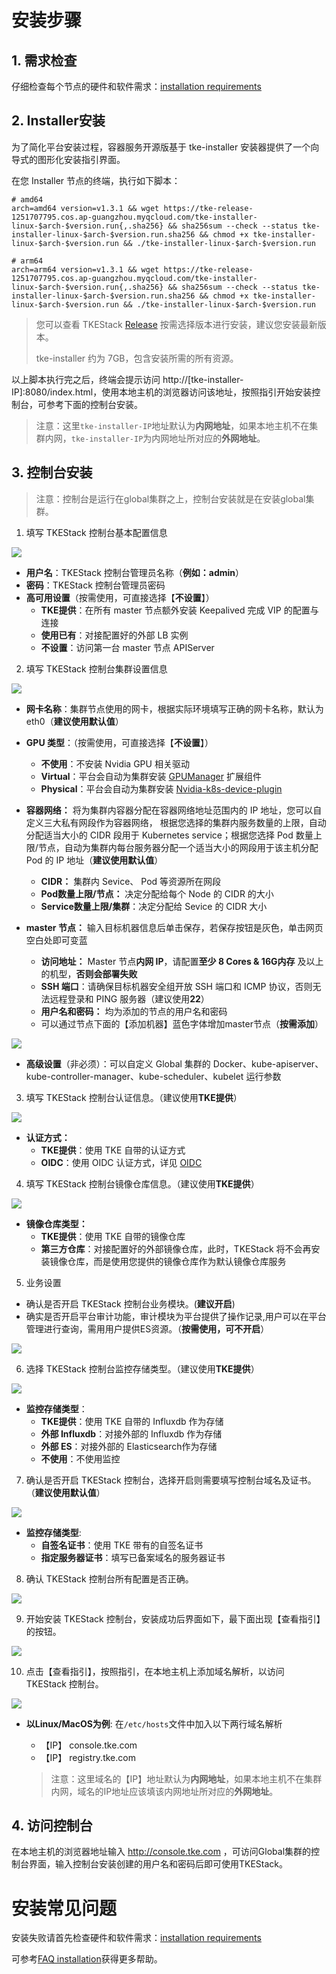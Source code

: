#  安装步骤

## 1. 需求检查

<!-- 仔细检查每个节点的硬件和软件需求：[installation requirements](../../../../docs/guide/zh-CN/installation/installation-requirement.md) -->
仔细检查每个节点的硬件和软件需求：[installation requirements](./installation-requirement.md)

## 2. Installer安装

为了简化平台安装过程，容器服务开源版基于 tke-installer 安装器提供了一个向导式的图形化安装指引界面。

在您 Installer 节点的终端，执行如下脚本：

```shell
# amd64
arch=amd64 version=v1.3.1 && wget https://tke-release-1251707795.cos.ap-guangzhou.myqcloud.com/tke-installer-linux-$arch-$version.run{,.sha256} && sha256sum --check --status tke-installer-linux-$arch-$version.run.sha256 && chmod +x tke-installer-linux-$arch-$version.run && ./tke-installer-linux-$arch-$version.run

# arm64
arch=arm64 version=v1.3.1 && wget https://tke-release-1251707795.cos.ap-guangzhou.myqcloud.com/tke-installer-linux-$arch-$version.run{,.sha256} && sha256sum --check --status tke-installer-linux-$arch-$version.run.sha256 && chmod +x tke-installer-linux-$arch-$version.run && ./tke-installer-linux-$arch-$version.run
```

> 您可以查看 TKEStack [Release](https://github.com/tkestack/tke/releases) 按需选择版本进行安装，建议您安装最新版本。
> 
> tke-installer 约为 7GB，包含安装所需的所有资源。



以上脚本执行完之后，终端会提示访问 http://[tke-installer-IP]:8080/index.html，使用本地主机的浏览器访问该地址，按照指引开始安装控制台，可参考下面的控制台安装。

> 注意：这里`tke-installer-IP`地址默认为**内网地址**，如果本地主机不在集群内网，`tke-installer-IP`为内网地址所对应的**外网地址**。



## 3. 控制台安装

> 注意：控制台是运行在global集群之上，控制台安装就是在安装global集群。

1. 填写 TKEStack 控制台基本配置信息

<!-- ![img](../../../images/step-1.png) -->
![](https://github.com/tkestack/tke/blob/master/docs/images/step-1.png?raw=true)
- **用户名**：TKEStack 控制台管理员名称（**例如：admin**）
- **密码**：TKEStack 控制台管理员密码
- **高可用设置**（按需使用，可直接选择【**不设置**】）
  - **TKE提供**：在所有 master 节点额外安装 Keepalived 完成 VIP 的配置与连接
  - **使用已有**：对接配置好的外部 LB 实例
  - **不设置**：访问第一台 master 节点 APIServer

2. 填写 TKEStack 控制台集群设置信息

![](https://github.com/tkestack/tke/blob/master/docs/images/step-2.png?raw=true)

- **网卡名称**：集群节点使用的网卡，根据实际环境填写正确的网卡名称，默认为eth0（**建议使用默认值**）

- **GPU 类型**：（按需使用，可直接选择【**不设置**】）
  - **不使用**：不安装 Nvidia GPU 相关驱动
  - **Virtual**：平台会自动为集群安装 [GPUManager](./../features/gpumanager.md)  扩展组件
  - **Physical**：平台会自动为集群安装 [Nvidia-k8s-device-plugin](https://github.com/NVIDIA/k8s-device-plugin)

- **容器网络：** 将为集群内容器分配在容器网络地址范围内的 IP 地址，您可以自定义三大私有网段作为容器网络， 根据您选择的集群内服务数量的上限，自动分配适当大小的 CIDR 段用于 Kubernetes service；根据您选择 Pod 数量上限/节点，自动为集群内每台服务器分配一个适当大小的网段用于该主机分配 Pod 的 IP 地址（**建议使用默认值**）
  - **CIDR：** 集群内 Sevice、 Pod 等资源所在网段
  - **Pod数量上限/节点：** 决定分配给每个 Node 的 CIDR 的大小
  - **Service数量上限/集群**：决定分配给 Sevice 的 CIDR 大小

- **master 节点：** 输入目标机器信息后单击保存，若保存按钮是灰色，单击网页空白处即可变蓝
  - **访问地址：** Master 节点**内网 IP**，请配置**至少 8 Cores & 16G内存** 及以上的机型，**否则会部署失败**
  - **SSH 端口**：请确保目标机器安全组开放 SSH 端口和 ICMP 协议，否则无法远程登录和 PING 服务器（建议使用**22**）
  - **用户名和密码：** 均为添加的节点的用户名和密码
  - 可以通过节点下面的【添加机器】蓝色字体增加master节点（**按需添加**）

![](https://github.com/tkestack/tke/blob/master/docs/images/step-3-2.png?raw=true)


* **高级设置**（非必须）：可以自定义 Global 集群的 Docker、kube-apiserver、kube-controller-manager、kube-scheduler、kubelet 运行参数

3. 填写 TKEStack 控制台认证信息。（建议使用**TKE提供**）

![](https://github.com/tkestack/tke/blob/master/docs/images/step-3-1.png?raw=true)


- **认证方式：**
  - **TKE提供**：使用 TKE 自带的认证方式
  - **OIDC**：使用 OIDC 认证方式，详见 [OIDC](https://kubernetes.io/docs/reference/access-authn-authz/authentication/#openid-connect-tokens)

4. 填写 TKEStack 控制台镜像仓库信息。（建议使用**TKE提供**）

![](https://github.com/tkestack/tke/blob/master/docs/images/step-4.png?raw=true)


- **镜像仓库类型：**
  - **TKE提供**：使用 TKE 自带的镜像仓库
  - **第三方仓库**：对接配置好的外部镜像仓库，此时，TKEStack 将不会再安装镜像仓库，而是使用您提供的镜像仓库作为默认镜像仓库服务

5. 业务设置

* 确认是否开启 TKEStack 控制台业务模块。(**建议开启**)
* 确实是否开启平台审计功能，审计模块为平台提供了操作记录,用户可以在平台管理进行查询，需用用户提供ES资源。（**按需使用，可不开启**）

![](https://github.com/tkestack/tke/blob/master/docs/images/step-5.png?raw=true)

6. 选择 TKEStack 控制台监控存储类型。（建议使用**TKE提供**）

![](https://github.com/tkestack/tke/blob/master/docs/images/step-6.png?raw=true)

- **监控存储类型**：
  - **TKE提供**：使用 TKE 自带的 Influxdb 作为存储
  - **外部 Influxdb**：对接外部的 Influxdb 作为存储
  - **外部 ES**：对接外部的 Elasticsearch作为存储
  - **不使用**：不使用监控

7. 确认是否开启 TKEStack 控制台，选择开启则需要填写控制台域名及证书。（**建议使用默认值**）

![](https://github.com/tkestack/tke/blob/master/docs/images/step-7.png?raw=true)

- **监控存储类型**:
  - **自签名证书**：使用 TKE 带有的自签名证书
  - **指定服务器证书**：填写已备案域名的服务器证书

8. 确认 TKEStack 控制台所有配置是否正确。

![](https://github.com/tkestack/tke/blob/master/docs/images/step-8.png?raw=true)

9. 开始安装 TKEStack 控制台，安装成功后界面如下，最下面出现【查看指引】的按钮。

![](https://github.com/tkestack/tke/blob/master/docs/images/step-9.png?raw=true)

10. 点击【查看指引】，按照指引，在本地主机上添加域名解析，以访问 TKEStack 控制台。
    
![](https://github.com/tkestack/tke/blob/master/docs/images/step-10.png?raw=true)

* **以Linux/MacOS为例**: 在`/etc/hosts`文件中加入以下两行域名解析
  * 【IP】 console.tke.com
  * 【IP】 registry.tke.com

  > 注意：这里域名的【IP】地址默认为**内网地址**，如果本地主机不在集群内网，域名的IP地址应该填该内网地址所对应的**外网地址**。

## 4. 访问控制台

在本地主机的浏览器地址输入 http://console.tke.com ，可访问Global集群的控制台界面，输入控制台安装创建的用户名和密码后即可使用TKEStack。

# 安装常见问题

安装失败请首先检查硬件和软件需求：[installation requirements](./installation-requirement.md)

可参考[FAQ installation](./../FAQ/installation)获得更多帮助。
